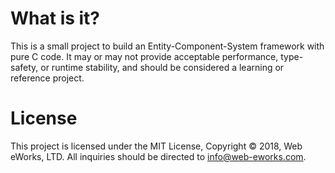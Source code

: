 # What is it?

This is a small project to build an Entity-Component-System framework with pure
C code. It may or may not provide acceptable performance, type-safety, or
runtime stability, and should be considered a learning or reference project.

# License

This project is licensed under the MIT License, Copyright © 2018, Web eWorks, LTD.
All inquiries should be directed to [<info@web-eworks.com>](mailto:info@web-eworks.com).
